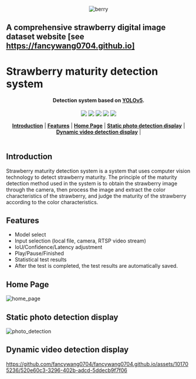 <div align="center">
 
  ![berry](https://github.com/fancywang0704/fancywang0704.github.io/assets/101705236/27f9df0e-11a5-4bf1-868b-2bf1feb0b92b)


</div>

## A comprehensive strawberry digital image dataset website [see https://fancywang0704.github.io]

# Strawberry maturity detection system

<h4 align="center">
 Detection system based on <a href="https://github.com/ultralytics/yolov5">YOLOv5</a>.
</h4>

<div align="center">

  ![](https://img.shields.io/badge/PyQt5-5.15.8-blue)
  ![](https://img.shields.io/badge/pytorch-1.8.1-blue)
  ![](https://img.shields.io/badge/torchvision-0.9.1-orange)
  ![](https://img.shields.io/badge/opencv_python-4.1.2-brightgreen)
  ![](https://img.shields.io/badge/tensorboard-2.4.1-brightgreen)
  
</div>

<div align="center">
  <a href="https://github.com/fancywang0704/fancywang0704.github.io/Introduction"><b>Introduction</b></a> |
  <a href="https://github.com/fancywang0704/fancywang0704.github.io/Features"><b>Features</b></a> |
  <a href="https://github.com/fancywang0704/fancywang0704.github.io/Home Page"><b>Home Page</b></a> |
  <a href="https://github.com/fancywang0704/fancywang0704.github.io/Static photo detection display"><b>Static photo detection display</b></a> |
  <a href="https://github.com/fancywang0704/fancywang0704.github.io/Dynamic video detection display"><b>Dynamic video detection display</b></a> |
</div>

<br/>

## Introduction
Strawberry maturity detection system is a system that uses computer vision technology to detect strawberry maturity. The principle of the maturity detection method used in the system is to obtain the strawberry image through the camera, then process the image and extract the color characteristics of the strawberry, and judge the maturity of the strawberry according to the color characteristics.
## Features
- Model select
- Input selection (local file, camera, RTSP video stream)
- IoU/Confidence/Latency adjustment
- Play/Pause/Finished
- Statistical test results
- After the test is completed, the test results are automatically saved.
## Home Page
![home_page](https://github.com/fancywang0704/fancywang0704.github.io/assets/101705236/911154d6-c579-440a-abd6-f1854b24a398)
## Static photo detection display
![photo_detection](https://github.com/fancywang0704/fancywang0704.github.io/assets/101705236/d573c4e0-becc-4f8d-8164-45a950b63044)
## Dynamic video detection display
https://github.com/fancywang0704/fancywang0704.github.io/assets/101705236/520e60c3-3296-402b-adcd-5ddecb9f7f06


